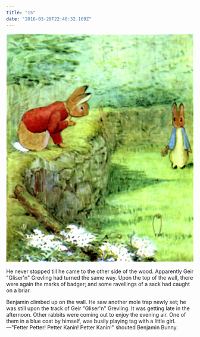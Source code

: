 ```yaml
---
title: "15"
date: "2016-03-29T22:40:32.169Z"
---
```


![Geir Gliser'n Grevling & Herr Havre Rev](./image017.jpg)


He never stopped till he came to the other side of the wood. Apparently Geir "Gliser'n" Grevling had turned the same way. Upon the top of the wall, there were again the marks of badger; and some ravellings of a sack had caught on a briar.

Benjamin climbed up on the wall. He saw another mole trap newly set; he was still upon the track of Geir "Gliser'n" Grevling. It was getting late in the afternoon. Other rabbits were coming out to enjoy the evening air. One of them in a blue coat by himself, was busily playing tag with a little girl.—"Fetter Petter! Petter Kanin! Petter Kanin!" shouted Benjamin Bunny.